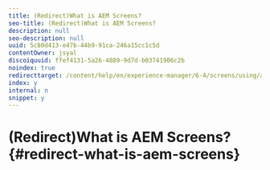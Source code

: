 ```yaml
---
title: (Redirect)What is AEM Screens?
seo-title: (Redirect)What is AEM Screens?
description: null
seo-description: null
uuid: 5c80d413-e47b-44b9-91ca-246a15cc1c5d
contentOwner: jsyal
discoiquuid: ffef4131-5a26-4889-9d7d-b03741906c2b
noindex: true
redirecttarget: /content/help/en/experience-manager/6-4/screens/using/aem-screens-introduction
index: y
internal: n
snippet: y
---
```


# (Redirect)What is AEM Screens?{#redirect-what-is-aem-screens}

